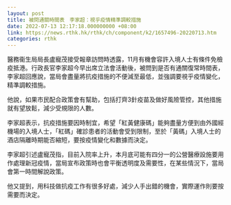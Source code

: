 ```yaml
---
layout: post
title: 被問通關時間表　李家超：視乎疫情精準調較措施
date: 2022-07-13 12:17:18.000000000 +08:00
link: https://news.rthk.hk/rthk/ch/component/k2/1657496-20220713.htm
categories: rthk
---
```


醫務衞生局局長盧寵茂接受報章訪問時透露，11月有機會容許入境人士有條件免檢疫抵港。行政長官李家超今早出席立法會活動後，被問到是否有通關復常時間表，李家超回應說，當局會盡量將抗疫措施的不便減至最低，並強調要視乎疫情變化，精準調較措施。

他說，如果市民配合政策會有幫助，包括打齊3針疫苗及做好風險管控，其他措施就有望放鬆，減少受規限的人數。

李家超表示，抗疫措施要因時制宜，希望「紅黃健康碼」能夠盡量方便到由外國經機場的入境人士，「紅碼」確診患者的活動會受到限制，至於「黃碼」入境人士的酒店隔離時期能否縮短，要按疫情變化和數據而決定。

李家超引述盧寵茂指，目前入院率上升，本月底可能有四分一的公營醫療設施要用作處理新冠疫情，當局宣布政策時也會平衡透明度及需要性，在某些情況下，當局會第一時間解說政策。

他又提到，用科技做抗疫工作有很多好處，減少人手出錯的機會，實際運作則要按需要而決定。
